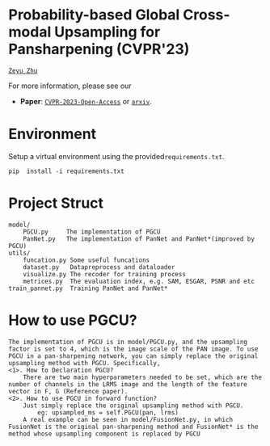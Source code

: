 # Probability-based Global Cross-modal Upsampling for Pansharpening (CVPR'23)

[`Zeyu Zhu`](zeyuzhu2077@gmail.com)


For more information, please see our 
- **Paper**: [`CVPR-2023-Open-Access`]() or [`arxiv`]().

# Environment
Setup a virtual environment using the provided``requirements.txt``.
```
pip  install -i requirements.txt
```

# Project Struct
    model/ 
        PGCU.py     The implementation of PGCU 
        PanNet.py   The implementation of PanNet and PanNet*(improved by PGCU)
    utils/
        funcation.py Some useful funcations
        dataset.py   Datapreprocess and dataloader
        visualize.py The recoder for training process
        metrices.py  The evaluation index, e.g. SAM, ESGAR, PSNR and etc
    train_pannet.py  Training PanNet and PanNet*

# How to use PGCU?
    The implementation of PGCU is in model/PGCU.py, and the upsampling factor is set to 4, which is the image scale of the PAN image. To use PGCU in a pan-sharpening network, you can simply replace the original upsampling method with PGCU. Specifically, 
    <1>. How to Declaration PGCU?
        There are two main hyperparameters needed to be set, which are the number of channels in the LRMS image and the length of the feature vector in F, G (Reference paper).
    <2>. How to use PGCU in forward function?
        Just simply replace the original upsampling method with PGCU.
            eg: upsampled_ms = self.PGCU(pan, lrms)
        A real example can be seen in model/FusionNet.py, in which FusionNet is the original pan-sharpening method and FusionNet* is the method whose upsampling component is replaced by PGCU
        
